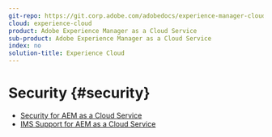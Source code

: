 ```yaml
---
git-repo: https://git.corp.adobe.com/adobedocs/experience-manager-cloud-service.en
cloud: experience-cloud
product: Adobe Experience Manager as a Cloud Service
sub-product: Adobe Experience Manager as a Cloud Service
index: no
solution-title: Experience Cloud
---
```


# Security {#security}

+ [Security for AEM as a Cloud Service](home.md)
+ [IMS Support for AEM as a Cloud Service](ims-support-for-aem-as-a-cloud-service.md)
